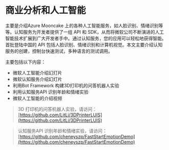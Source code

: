 # 商业分析和人工智能

主要是介绍Azure Mooncake 上的各种人工智能服务，如人脸识别、情绪识别等等。认知服务为开发者提供了一组 API 和 SDK，从而将微软公司不断演进的人工智能技术扩展到广大开发者手中。通过认知服务，您的应用可以轻松地获得智能。首批登陆中国的 API 包括人脸识别、情绪识别和计算机视觉。本文主要介绍认知服务的创建，控制台快速测试，多种语言的测试调用。

主要包括以下内容：

+ 微软人工智能介绍幻灯片
+ 微软认知服务介绍幻灯片
+ 利用Bot Framework 构建3D打印机的问答机器人实验
+ 利用认知服务API 识别年龄和情绪实验
+ 微软人工智能的介绍视频

> 3D 打印机的问答机器人实验，请访问：[https://github.com/LitLi/3DPrinterLUIS](https://github.com/LitLi/3DPrinterLUIS)

> 认知服务API 识别年龄和情绪实验，请访问：[https://github.com/cheneyszp/FastStartEmotionDemo](https://github.com/cheneyszp/FastStartEmotionDemo)

